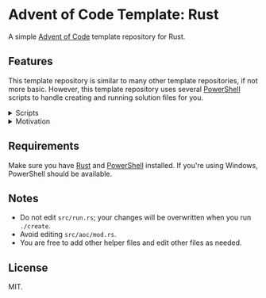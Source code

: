 # Advent of Code Template: Rust
A simple [Advent of Code](https://adventofcode.com/) template repository for Rust.

## Features
This template repository is similar to many other template repositories, if not more basic. However, this template repository uses several [PowerShell](https://learn.microsoft.com/en-us/powershell/scripting/overview) scripts to handle creating and running solution files for you.

<details>
<summary>Scripts</summary>
<br> 

There are two scripts in this repository that can be used.

### `run.ps1`
This script automatically handles running `cargo run` for you, with the specified day.

The command can be executed like so:
```
./run <day> -r <0 or 1>
```
Here, the parameters are:
- `<day>`: an integer corresponding to the solution file that you want to execute.
- `-r <0 or 1>`: whether to run your solution in debug mode (`0`) or release mode (`1`). If no arguments are specified, this will be `0`. 

For example, to run your solution for day 5, run
```
./run 5
```
To run your solution for day 5 in _release_ mode, run
```
./run 5 -r 1
```

### `create.ps1`
This script automatically handles the following:
- creating a new solution file for you.
- updating the `mod.rs` file in the `src/aoc` folder to include this solution file.
- creating the corresponding blank input file for you.
- updating the `run.rs` file in the `src` folder so that the solution file is recognized when compiled.

The command can be executed like so:
```
./create <day>
```
Here, the only parameter is:
- `<day>`: an integer corresponding to the solution file that you want to create.

For example, to create a new solution file for day 10, run
```
./create 10
```
This command will exit with a failure status code if there is a solution file for the specified day; this also means that nothing will be overwritten if this is the case.

</details>

<details>
<summary>Motivation</summary>
<br> 

Essentially, my motivation came down to me not wanting to commit 25 Rust solution files at the very beginning. I also didn't want to manually add the solution files, because that would mean having to update several other files (which was annoying after a while).

Since Rust doesn't support conditional compilation by file, and (as far as I'm aware) Rust macros can't really do this, the next best thing is to write some scripts that can automatically generate these files and then update the other key files. 

</details>

## Requirements
Make sure you have [Rust](https://www.rust-lang.org/) and [PowerShell](https://learn.microsoft.com/en-us/powershell/) installed. If you're using Windows, PowerShell should be available.

## Notes
- Do not edit `src/run.rs`; your changes will be overwritten when you run `./create`.
- Avoid editing `src/aoc/mod.rs`. 
- You are free to add other helper files and edit other files as needed.

## License
MIT.